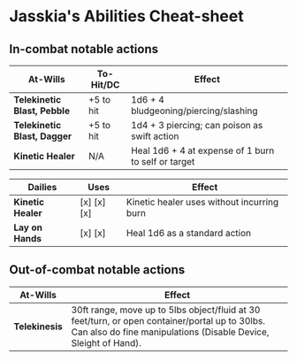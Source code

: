 # Jasskia's Abilities Cheat-sheet
## In-combat notable actions
| At-Wills                      | To-Hit/DC | Effect |
|-------------------------------|-----------|--------|
| **Telekinetic Blast, Pebble** | +5 to hit | 1d6 + 4 bludgeoning/piercing/slashing
| **Telekinetic Blast, Dagger** | +5 to hit | 1d4 + 3 piercing; can poison as swift action
| **Kinetic Healer**            | N/A       | Heal 1d6 + 4 at expense of 1 burn to self or target

| Dailies            | Uses        | Effect |
|--------------------|-------------|--------|
| **Kinetic Healer** | [x] [x] [x] | Kinetic healer uses without incurring burn
| **Lay on Hands**   | [x] [x]     | Heal 1d6 as a standard action

## Out-of-combat notable actions
| At-Wills | Effect | 
|----------|--------|
| **Telekinesis**   | 30ft range, move up to 5lbs object/fluid at 30 feet/turn, or open container/portal up to 30lbs. Can also do fine manipulations (Disable Device, Sleight of Hand). 
